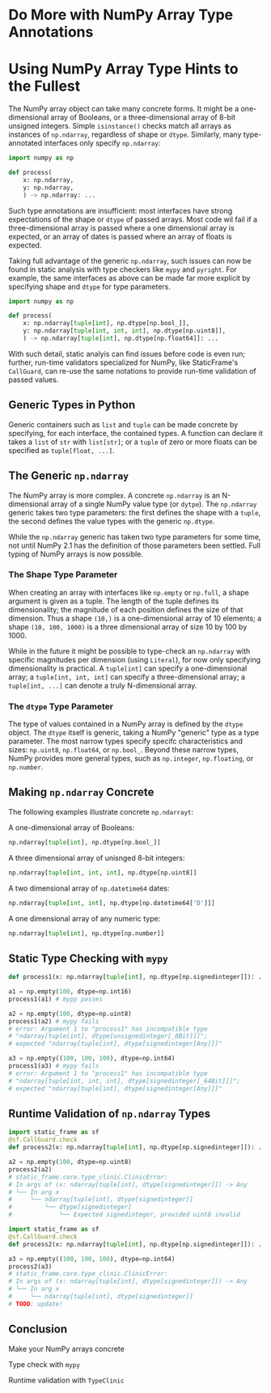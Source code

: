 # Do More with NumPy Array Type Annotations
# Using NumPy Array Type Hints to the Fullest


<!--
Static Type Numpy Arrays
-->

The NumPy array object can take many concrete forms. It might be a one-dimensional array of Booleans, or a three-dimensional array of 8-bit unsigned integers. Simple `isinstance()` checks match all arrays as instances of `np.ndarray`, regardless of shape or `dtype`. Similarly, many type-annotated interfaces only specify `np.ndarray`:


```python {all}
import numpy as np

def process(
    x: np.ndarray,
    y: np.ndarray,
    ) -> np.ndarray: ...
```

Such type annotations are insufficient: most interfaces have strong expectations of the shape or `dtype` of passed arrays. Most code wil fail if a three-dimensional array is passed where a one dimensional array is expected, or an array of dates is passed where an array of floats is expected.

Taking full advantage of the generic `np.ndarray`, such issues can now be found in static analysis with type checkers like `mypy` and `pyright`. For example, the same interfaces as above can be made far more explicit by specifying shape and `dtype` for type parameters.

```python
import numpy as np

def process(
    x: np.ndarray[tuple[int], np.dtype[np.bool_]],
    y: np.ndarray[tuple[int, int, int], np.dtype[np.uint8]],
    ) -> np.ndarray[tuple[int], np.dtype[np.float64]]: ...
```

With such detail, static analyis can find issues before code is even run; further, run-time validators specialized for NumPy, like StaticFrame's `CallGuard`, can re-use the same notations to provide run-time validation of passed values.



## Generic Types in Python

Generic containers such as `list` and `tuple` can be made concrete by specifying, for each interface, the contained types. A function can declare it takes a `list` of `str` with `list[str]`; or a `tuple` of zero or more floats can be specified as `tuple[float, ...]`.


## The Generic `np.ndarray`

The NumPy array is more complex. A concrete `np.ndarray` is an N-dimensional array of a single NumPy value type (or `dytpe`). The `np.ndarray` generic takes two type parameters: the first defines the shape with a `tuple`, the second defines the value types with the generic `np.dtype`.

While the `np.ndarray` generic has taken two type parameters for some time, not until NumPy 2.1 has the definition of those parameters been settled. Full typing of NumPy arrays is now possible.


### The Shape Type Parameter

When creating an array with interfaces like `np.empty` or `np.full`, a shape argument is given as a tuple. The length of the tuple defines its dimensionality; the magnitude of each position defines the size of that dimension. Thus a shape `(10,)` is a one-dimensional array of 10 elements; a shape `(10, 100, 1000)` is a three dimensional array of size 10 by 100 by 1000.

While in the future it might be possible to type-check an `np.ndarray` with specific magnitudes per dimension (using `Literal`), for now only specifying dimensionality is practical. A `tuple[int]` can specify a one-dimensional array; a `tuple[int, int, int]` can specify a three-dimensional array; a `tuple[int, ...]` can denote a truly N-dimensional array.


### The `dtype` Type Parameter

The type of values contained in a NumPy array is defined by the `dtype` object. The `dtype` itself is generic, taking a NumPy "generic" type as a type parameter. The most narrow types specify specifc characteristics and sizes: `np.uint8`, `np.float64`, or `np.bool_`. Beyond these narrow types, NumPy provides more general types, such as `np.integer`, `np.floating`, or `np.number`.


## Making `np.ndarray` Concrete

The following examples illustrate concrete `np.ndarrayt`:

A one-dimensional array of Booleans:

```python
np.ndarray[tuple[int], np.dtype[np.bool_]]
```

A three dimensional array of unisnged 8-bit integers:

```python
np.ndarray[tuple[int, int, int], np.dtype[np.uint8]]
```

A two dimensional array of `np.datetime64` dates:

```python
np.ndarray[tuple[int, int], np.dtype[np.datetime64['D']]]
```

A one dimensional array of any numeric type:

```python
np.ndarray[tuple[int], np.dtype[np.number]]
```



## Static Type Checking with `mypy`



```python
def process1(x: np.ndarray[tuple[int], np.dtype[np.signedinteger]]): ...

a1 = np.empty(100, dtype=np.int16)
process1(a1) # mypy passes

a2 = np.empty(100, dtype=np.uint8)
process1(a2) # mypy fails
# error: Argument 1 to "process1" has incompatible type
# "ndarray[tuple[int], dtype[unsignedinteger[_8Bit]]]";
# expected "ndarray[tuple[int], dtype[signedinteger[Any]]]"

a3 = np.empty((100, 100, 100), dtype=np.int64)
process1(a3) # mypy fails
# error: Argument 1 to "process1" has incompatible type
# "ndarray[tuple[int, int, int], dtype[signedinteger[_64Bit]]]";
# expected "ndarray[tuple[int], dtype[signedinteger[Any]]]"
```



## Runtime Validation of `np.ndarray` Types


```python
import static_frame as sf
@sf.CallGuard.check
def process2(x: np.ndarray[tuple[int], np.dtype[np.signedinteger]]): ...

a2 = np.empty(100, dtype=np.uint8)
process2(a2)
# static_frame.core.type_clinic.ClinicError:
# In args of (x: ndarray[tuple[int], dtype[signedinteger]]) -> Any
# └── In arg x
#     └── ndarray[tuple[int], dtype[signedinteger]]
#         └── dtype[signedinteger]
#             └── Expected signedinteger, provided uint8 invalid
```



```python {1-3|1-12}
import static_frame as sf
@sf.CallGuard.check
def process2(x: np.ndarray[tuple[int], np.dtype[np.signedinteger]]): ...

a3 = np.empty((100, 100, 100), dtype=np.int64)
process2(a3)
# static_frame.core.type_clinic.ClinicError:
# In args of (x: ndarray[tuple[int], dtype[signedinteger]]) -> Any
# └── In arg x
#     └── ndarray[tuple[int], dtype[signedinteger]]
# TODO: update!
```
</Transform>



## Conclusion


Make your NumPy arrays concrete

Type check with `mypy`

Runtime validation with `TypeClinic`
